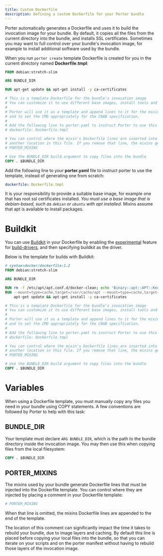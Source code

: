 ```yaml
---
title: Custom Dockerfile
description: Defining a custom Dockerfile for your Porter bundle
---
```


Porter automatically generates a Dockerfile and uses it to build the invocation
image for your bundle. By default, it copies all the files from the current
directory into the bundle, and installs SSL certificates. Sometimes you may want
to full control over your bundle's invocation image, for example to install
additional software used by the bundle.

When you run `porter create` template Dockerfile is created for you
in the current directory named **Dockerfile.tmpl**:

```Dockerfile
FROM debian:stretch-slim

ARG BUNDLE_DIR

RUN apt-get update && apt-get install -y ca-certificates

# This is a template Dockerfile for the bundle's invocation image
# You can customize it to use different base images, install tools and copy configuration files.
#
# Porter will use it as a template and append lines to it for the mixins
# and to set the CMD appropriately for the CNAB specification.
#
# Add the following line to porter.yaml to instruct Porter to use this template
# dockerfile: Dockerfile.tmpl

# You can control where the mixin's Dockerfile lines are inserted into this file by moving "# PORTER_MIXINS" line
# another location in this file. If you remove that line, the mixins generated content is appended to this file.
# PORTER_MIXINS

# Use the BUNDLE_DIR build argument to copy files into the bundle
COPY . $BUNDLE_DIR

```

Add the following line to your **porter.yaml** file to instruct porter to use
the template, instead of generating one from scratch:

```yaml
dockerfile: Dockerfile.tmpl
```

It is your responsibility to provide a suitable base image, for example one that
has root ssl certificates installed. *You must use a base image that is
debian-based, such as `debian` or `ubuntu` with apt installed.* Mixins assume
that apt is available to install packages.

# Buildkit

You can use [Buildkit] in your Dockerfile by enabling the [experimental] feature
for [build-drivers], and then specifying buildkit as the driver.

Below is the template for builds with Buildkit:

```Dockerfile
# syntax=docker/dockerfile:1.2
FROM debian:stretch-slim

ARG BUNDLE_DIR

RUN rm -f /etc/apt/apt.conf.d/docker-clean; echo 'Binary::apt::APT::Keep-Downloaded-Packages "true";' > /etc/apt/apt.conf.d/keep-cache
RUN --mount=type=cache,target=/var/cache/apt --mount=type=cache,target=/var/lib/apt \
    apt-get update && apt-get install -y ca-certificates

# This is a template Dockerfile for the bundle's invocation image
# You can customize it to use different base images, install tools and copy configuration files.
#
# Porter will use it as a template and append lines to it for the mixins
# and to set the CMD appropriately for the CNAB specification.
#
# Add the following line to porter.yaml to instruct Porter to use this template
# dockerfile: Dockerfile.tmpl

# You can control where the mixin's Dockerfile lines are inserted into this file by moving "# PORTER_MIXINS" line
# another location in this file. If you remove that line, the mixins generated content is appended to this file.
# PORTER_MIXINS

# Use the BUNDLE_DIR build argument to copy files into the bundle
COPY . $BUNDLE_DIR
```

# Variables

When using a Dockerfile template, you must manually copy any files you need in
your bundle using COPY statements. A few conventions are followed by Porter to
help with this task:

## BUNDLE_DIR

Your template must declare `ARG BUNDLE_DIR`, which is the path to the bundle
directory inside the invocation image. You may then use this when copying files
from the local filesystem:

```Dockerfile
COPY . $BUNDLE_DIR
```

## PORTER_MIXINS

The mixins used by your bundle generate Dockerfile lines that must be injected
into the Dockerfile template. You can control where they are injected by placing
a comment in your Dockerfile template:

```Dockerfile
# PORTER_MIXINS
```

When that line is omitted, the mixins Dockerfile lines are appended to the end
of the template.

The location of this comment can significantly impact the time it takes to
rebuild your bundle, due to image layers and caching. By default this line is
placed before copying your local files into the bundle, so that you can iterate
on your scripts and on the porter manifest without having to rebuild those
layers of the invocation image.

[Buildkit]: https://docs.docker.com/develop/develop-images/build_enhancements/
[experimental]: /configuration/#experimental-feature-flags
[build-drivers]: /configuration/#build-drivers
